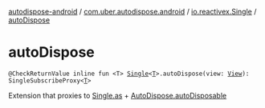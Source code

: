 [autodispose-android](../../index.md) / [com.uber.autodispose.android](../index.md) / [io.reactivex.Single](index.md) / [autoDispose](./auto-dispose.md)

# autoDispose

`@CheckReturnValue inline fun <T> `[`Single`](http://reactivex.io/RxJava/2.x/javadoc/io/reactivex/Single.html)`<`[`T`](auto-dispose.md#T)`>.autoDispose(view: `[`View`](https://developer.android.com/reference/android/view/View.html)`): SingleSubscribeProxy<`[`T`](auto-dispose.md#T)`>`

Extension that proxies to [Single.as](http://reactivex.io/RxJava/2.x/javadoc/io/reactivex/Single.html) + [AutoDispose.autoDisposable](#)

